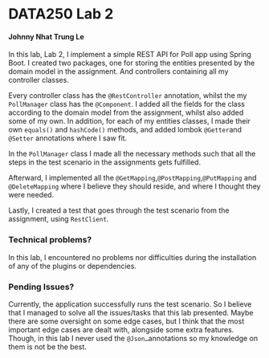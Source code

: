 #  **DATA250 Lab 2** 
####  **Johnny Nhat Trung Le** 

In this lab, Lab 2, I implement a simple REST API for Poll app using Spring Boot.
I created two packages, one for storing the entities presented by the domain model in the assignment.
And controllers containing all my controller classes.

Every controller class has the `@RestController` annotation, whilst the my `PollManager` class has the `@Component`.
I added all the fields for the class according to the domain model from the assignment, whilst also added some of my own.
In addition, for each of my entities classes, I made their own `equals()` and `hashCode()` methods, 
and added lombok `@Getter`and `@Setter` annotations where I saw fit. 

In the `PollManager` class I made all the necessary methods such that all the steps in the test scenario in the assignments gets fulfilled.

Afterward, I implemented all the `@GetMapping`,`@PostMapping`,`@PutMapping` and `@DeleteMapping` where I believe they should reside, 
and where I thought they were needed.

Lastly, I created a test that goes through the test scenario from the assignment, using `RestClient`.

### Technical problems?
In this lab, I encountered no problems nor difficulties during the installation of any of the plugins or dependencies.


### Pending Issues?
Currently, the application successfully runs the test scenario. 
So I believe that I managed to solve all the issues/tasks that this lab presented. 
Maybe there are some oversight on some edge cases,
but I think that the most important edge cases are dealt with, alongside some extra features.
Though, in this lab I never used the `@Json…`annotations so my knowledge on them is not be the best. 
